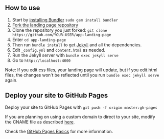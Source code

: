 ## How to use

1. Start by [installing Bundler](http://bundler.io) `sudo gem install bundler`
2. [Fork the landing page repository](https://github.com/yenbekbay/app-landing-page/fork)
3. Clone the repository you just forked: `git clone https://github.com/YOUR-USER/app-landing-page`
4. Enter `cd app-landing-page`
5. Then run `bundle install` to get [Jekyll](http://jekyllrb.com) and all the dependencies.
6. Edit `_config.yml` and `content.html` as needed.
7. Run the Jekyll server with `bundle exec jekyll serve`
8. Go to `http://localhost:4000`

Note:
If you edit css files, your landing page will update, but if you edit html files, the changes won't be reflected until you run `bundle exec jekyll serve` again.

## Deploy your site to GitHub Pages

Deploy your site to GitHub Pages with `git push -f origin master:gh-pages`

If you are planning on using a custom domain to direct to your site, modify the CNAME file as described [here](https://help.github.com/articles/adding-a-cname-file-to-your-repository/).

Check the [GitHub Pages Basics](https://help.github.com/categories/github-pages-basics/) for more information.
